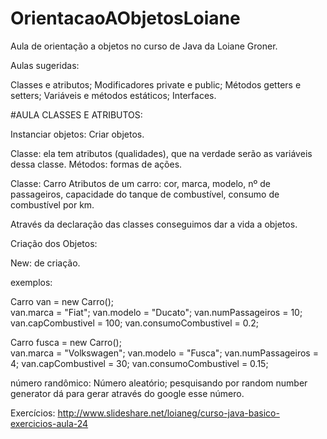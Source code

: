 # OrientacaoAObjetosLoiane
Aula de orientação a objetos no curso de Java da Loiane Groner. 

Aulas sugeridas: 

Classes e atributos;
Modificadores private e public; 
Métodos getters e setters;
Variáveis e métodos estáticos;
Interfaces. 

#AULA CLASSES E ATRIBUTOS:

Instanciar objetos: Criar objetos.

Classe: ela tem atributos (qualidades), que na verdade serão as variáveis dessa classe. 
Métodos: formas de ações. 

Classe: Carro
Atributos de um carro: cor, marca, modelo, nº de passageiros, capacidade do tanque de combustível, consumo de combustível por km.

Através da declaração das classes conseguimos dar a vida a objetos.

Criação dos Objetos:

New: de criação.

exemplos: 

Carro van = new Carro();          
van.marca = "Fiat";
van.modelo = "Ducato";
van.numPassageiros = 10;
van.capCombustivel = 100;
van.consumoCombustivel = 0.2;

Carro fusca = new Carro();          
van.marca = "Volkswagen";
van.modelo = "Fusca";
van.numPassageiros = 4;
van.capCombustivel = 30;
van.consumoCombustivel = 0.15;

número randômico: Número aleatório; pesquisando por random number generator dá para gerar através do google esse número. 

Exercícios: http://www.slideshare.net/loianeg/curso-java-basico-exercicios-aula-24











